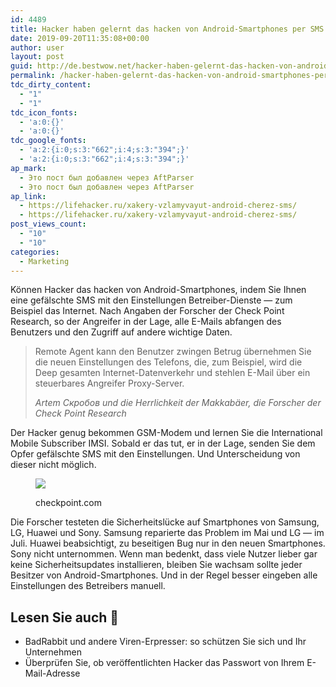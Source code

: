 ```yaml
---
id: 4489
title: Hacker haben gelernt das hacken von Android-Smartphones per SMS mit den Einstellungen des Betreibers
date: 2019-09-20T11:35:08+00:00
author: user
layout: post
guid: http://de.bestwow.net/hacker-haben-gelernt-das-hacken-von-android-smartphones-per-sms-mit-den-einstellungen-des-betreibers/
permalink: /hacker-haben-gelernt-das-hacken-von-android-smartphones-per-sms-mit-den-einstellungen-des-betreibers/
tdc_dirty_content:
  - "1"
  - "1"
tdc_icon_fonts:
  - 'a:0:{}'
  - 'a:0:{}'
tdc_google_fonts:
  - 'a:2:{i:0;s:3:"662";i:4;s:3:"394";}'
  - 'a:2:{i:0;s:3:"662";i:4;s:3:"394";}'
ap_mark:
  - Это пост был добавлен через AftParser
  - Это пост был добавлен через AftParser
ap_link:
  - https://lifehacker.ru/xakery-vzlamyvayut-android-cherez-sms/
  - https://lifehacker.ru/xakery-vzlamyvayut-android-cherez-sms/
post_views_count:
  - "10"
  - "10"
categories:
  - Marketing
---
```

Können Hacker das hacken von Android-Smartphones, indem Sie Ihnen eine gefälschte SMS mit den Einstellungen Betreiber-Dienste — zum Beispiel das Internet. Nach Angaben der Forscher der Check Point Research, so der Angreifer in der Lage, alle E-Mails abfangen des Benutzers und den Zugriff auf andere wichtige Daten.

> <div>
>   <p>
>     Remote Agent kann den Benutzer zwingen Betrug übernehmen Sie die neuen Einstellungen des Telefons, die, zum Beispiel, wird die Deep gesamten Internet-Datenverkehr und stehlen E-Mail über ein steuerbares Angreifer Proxy-Server.
>   </p></p>
> </div>
> 
> _Artem Скробов und die Herrlichkeit der Makkabäer, die Forscher der Check Point Research_ 

Der Hacker genug bekommen GSM-Modem und lernen Sie die International Mobile Subscriber IMSI. Sobald er das tut, er in der Lage, senden Sie dem Opfer gefälschte SMS mit den Einstellungen. Und Unterscheidung von dieser nicht möglich.<figure>

![](http://de.bestwow.net/wp-content/uploads/2019/09/hakery-nauchilis-vzlamyvat-android-smartfony-cherez-sms-s-nastroykami-operatora-1.jpg) <figcaption>checkpoint.com</figcaption></figure> 

Die Forscher testeten die Sicherheitslücke auf Smartphones von Samsung, LG, Huawei und Sony. Samsung reparierte das Problem im Mai und LG — im Juli. Huawei beabsichtigt, zu beseitigen Bug nur in den neuen Smartphones. Sony nicht unternommen. Wenn man bedenkt, dass viele Nutzer lieber gar keine Sicherheitsupdates installieren, bleiben Sie wachsam sollte jeder Besitzer von Android-Smartphones. Und in der Regel besser eingeben alle Einstellungen des Betreibers manuell.

<div>
  <h2 class="read-also__title">
    <span>Lesen Sie auch</span> <span>🧐 </span>
  </h2>
  
  <ul class="read-also__list">
    <li>
      BadRabbit und andere Viren-Erpresser: so schützen Sie sich und Ihr Unternehmen
    </li>
    <li>
      Überprüfen Sie, ob veröffentlichten Hacker das Passwort von Ihrem E-Mail-Adresse
    </li>
  </ul>
</div>